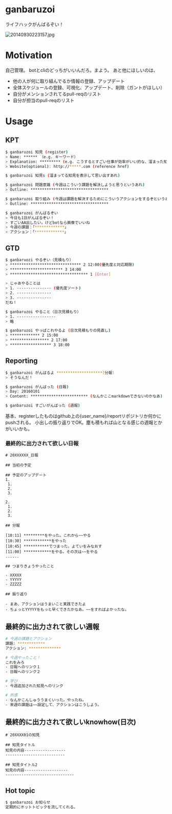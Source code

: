 # ganbaruzoi
ライフハックがんばるぞい！

![20140930223157.jpg](https://qiita-image-store.s3.amazonaws.com/0/16301/f96b29f6-c05c-969a-49ce-55ad5db5a5a2.jpeg "20140930223157.jpg")

# Motivation
自己管理。
botとcliのどっちがいいんだろ。まよう。
あと他にほしいのは、
- 他の人が何に取り組んでるか情報の登録、アップデート
- 全体スケジュールの登録、可視化、アップデート、削除（ガントがほしい）
- 自分がメンションされてるpull-reqのリスト
- 自分が担当のpull-reqのリスト

# Usage

## KPT

```bash
$ ganbaruzoi 知見 (register)
> Name: ****** （e.g. キーワード）
> Explanation: ********* (e.g. こうするとすごい仕事が効率がいい的な、溜まった知見を書く)
> Website(optional): http://*****.com (reference href)

$ ganbaruzoi 知見s (溜まってる知見を表示して思い出すあれ)
```

```bash
$ ganbaruzoi 問題意識 (今週はこういう課題を解決しようと思うというあれ)
> Outline: **********************************
```


```bash
$ ganbaruzoi 取り組み (今週は課題を解決するためにこういうアクションをするぞというあれ)
> Outline: **********************************
```

```bash
$ ganbaruzoi がんばるぞい
> 今日も1日がんばるぞい！
> すごいAA出したい。けどbotなら画像でいいね
> 今週の課題：「*************」
> アクション：「*************」
```

## GTD

```bash
$ ganbaruozi やるぞい（見積もり）
> ******************************* 2 12:00(優先度と対応期限)
> *********************** 3 14:00
> ********************************** 1 [Enter]

> じゃあやることは
> 1. --------------- (優先度ソート)
> 2. ---------------
> 3. ---------------
だね！

$ ganbaruzoi やること（日次見積もり）
> 1. -----------------
> 略

$ ganbaruzoi やっぱこれやるよ (日次見積もりの見直し)
> ************* 2 15:00
> ***************** 2 17:00
> ****************** 3 18:00
```



## Reporting

```bash
$ ganbaruzoi がんばるよ ********************(分報)
> そうなんだ！

$ ganbaruzoi がんばった (日報)
> Day: 20160101
> Content: ************************* (なんかここmarkdownできないのかなあ)

$ ganbaruzoi すごいがんばった (週報)
```

基本、registerしたものはgithub上の{user_name}/reportリポジトリか何かにpushされる。
小出しの振り返りでOK。塵も積もれば山となる感じの週報とかがいいかも。

### 最終的に出力されて欲しい日報

```
# 20XXXXXX_日報

## 当初の予定

## 予定のアップデート
1.
 1.
 2.
 3.

2.
 1.
 2.
 3.

## 分報

[10:11] *********をやった。これから~~やる
[10:30] ************をやった
[10:45] ***********でつまった。よていをみなおす
[11:00] ************をやる。その次は~~をやる
......

## つまりきょうやったこと

- XXXXX
- YYYYY
- ZZZZZ

## 振り返り

- まあ、アクションはうまいこと実践できたよ
- ちょっとYYYYYをもっと早くできたかなあ。~~をすればよかったな。

```

## 最終的に出力されて欲しい週報

```bash
# 今週の課題とアクション
課題: ************
アクション: **************

# 今週やったこと！
これをみろ
- 日報へのリンク１
- 日報へのリンク２

# 学び
- 今週追加された知見へのリンク

# 所感
- なんかこんしゅううまくいった。やったね。
- 来週の課題は~~設定して、アクションはこうしよう。
```


## 最終的に出力されて欲しいknowhow(日次)
```
# 20XXXX01の知見

## 知見タイトル
知見の内容------------------
--------------------------

## 知見タイトル2
知見の内容-------------------
------------------------------
```

## Hot topic

```bash
$ ganbaruzoi お知らせ
定期的にホットトピックを流してくれる。
```
